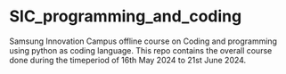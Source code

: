 # SIC_programming_and_coding
Samsung Innovation Campus offline course on Coding and programming using python as coding language.
This repo contains the overall course done during the timeperiod of 16th May 2024 to 21st June 2024.
